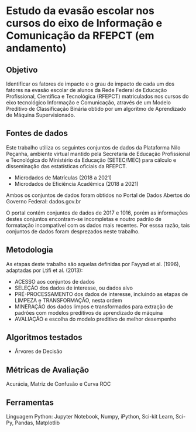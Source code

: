 # Estudo da evasão escolar nos cursos do eixo de Informação e Comunicação da RFEPCT (em andamento)

## Objetivo

Identificar os fatores de impacto e o grau de impacto de cada um dos fatores na evasão escolar de alunos da Rede Federal de Educação Profissional, Científica e Tecnológica (RFEPCT) matriculados nos cursos do eixo tecnológico Informação e Comunicação, através de um Modelo Preditivo de Classificação Binária obtido por um algoritmo de Aprendizado de Máquina Supervisionado.

## Fontes de dados

Este trabalho utiliza os seguintes conjuntos de dados da Plataforma Nilo Peçanha, ambiente virtual mantido pela Secretaria de Educação Profissional e Tecnológica do Ministério da Educação (SETEC/MEC) para cálculo e disseminação das estatísticas oficiais da RFEPCT.

- Microdados de Matrículas (2018 a 2021)
- Microdados de Eficiência Acadêmica (2018 a 2021)
  
Ambos os conjuntos de dados foram obtidos no Portal de Dados Abertos do Governo Federal: dados.gov.br

O portal contém conjuntos de dados de 2017 e 1016, porém as informações destes conjuntos encontram-se incompletas e noutro padrão de formatação incompatível com os dados mais recentes. Por esssa razão, tais conjuntos de dados foram desprezados neste trabalho.

## Metodologia

As etapas deste trabalho são aquelas definidas por Fayyad et al. (1996), adaptadas por Ltifi et al. (2013):

- ACESSO aos conjuntos de dados
- SELEÇÃO dos dados de interesse, ou dados alvo
- PRÉ-PROCESSAMENTO dos dados de interesse, incluindo as etapas de LIMPEZA e TRANSFORMAÇÃO, nesta ordem
- MINERAÇÃO dos dados limpos e transformados para extração de padrões com modelos preditivos de aprendizado de máquina
- AVALIAÇÃO e escolha do modelo preditivo de melhor desempenho

## Algoritmos testados

- Árvores de Decisão

## Métricas de Avaliação

Acurácia, Matriz de Confusão e Curva ROC

## Ferramentas

Linguagem Python: Jupyter Notebook, Numpy, iPython, Sci-kit Learn, Sci-Py, Pandas, Matplotlib

